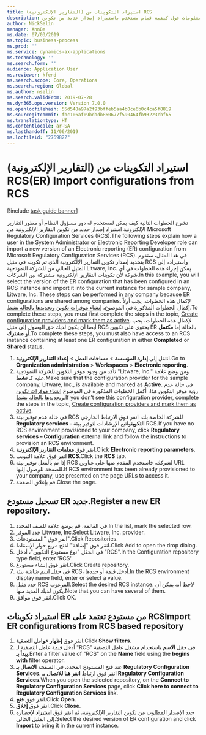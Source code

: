 ```yaml
---
title: (التقارير الإلكترونية) استيراد التكوينات من RCS
description: يوفر هذا الموضوع معلومات حول كيفية قيام مستخدم باستيراد إصدار جديد من تكوين ER من RCS.
author: NickSelin
manager: AnnBe
ms.date: 07/03/2019
ms.topic: business-process
ms.prod: ''
ms.service: dynamics-ax-applications
ms.technology: ''
ms.search.form: ''
audience: Application User
ms.reviewer: kfend
ms.search.scope: Core, Operations
ms.search.region: Global
ms.author: nselin
ms.search.validFrom: 2019-07-28
ms.dyn365.ops.version: Version 7.0.0
ms.openlocfilehash: 55d548a97a2f93bffeb5aa4b0ce6b0c4ca5f8819
ms.sourcegitcommit: fbc106af09bdadb860677f590464fb93223cbf65
ms.translationtype: HT
ms.contentlocale: ar-SA
ms.lasthandoff: 11/06/2019
ms.locfileid: "2769822"
---
```

# <a name="er-import-configurations-from-rcs"></a><span data-ttu-id="39bde-103">(التقارير الإلكترونية) استيراد التكوينات من RCS</span><span class="sxs-lookup"><span data-stu-id="39bde-103">(ER) Import configurations from RCS</span></span>

[!include [task guide banner](../../includes/task-guide-banner.md)]

<span data-ttu-id="39bde-104">تشرح الخطوات التالية كيف يمكن لمستخدم له دور مسؤول النظام أو مطور التقارير الإلكترونية استيراد إصدار جديد من تكوين التقارير الإلكترونية من Microsoft Regulatory Configuration Services (RCS).</span><span class="sxs-lookup"><span data-stu-id="39bde-104">The following steps explain how a user in the System Administrator or Electronic Reporting Developer role can import a new version of an Electronic reporting (ER) configuration from Microsoft Regulatory Configuration Services (RCS).</span></span> <span data-ttu-id="39bde-105">في هذا المثال، ستقوم بتحديد إصدار تكوين التقارير الإلكترونية الذي تم تكوينه في مثيل RCS واستيراده إلى المثيل الحالي من للشركة النموذجية Litware, Inc. يمكن إجراء هذه الخطوات في أي شركة لأن تكوينات التقارير الإلكترونية مشتركة بين الشركات.</span><span class="sxs-lookup"><span data-stu-id="39bde-105">In this example, you will select the version of the ER configuration that has been configured in an RCS instance and import it into the current instance for sample company, Litware, Inc. These steps can be performed in any company because ER configurations are shared among companies.</span></span> <span data-ttu-id="39bde-106">لإكمال هذه الخطوات، يجب أولاً إكمال الخطوات المذكورة في الموضوع، [إنشاء موفرات تكوين وتحديدها بالحالة نشط](er-configuration-provider-mark-it-active-2016-11.md).</span><span class="sxs-lookup"><span data-stu-id="39bde-106">To complete these steps, you must first complete the steps in the topic, [Create configuration providers and mark them as active](er-configuration-provider-mark-it-active-2016-11.md).</span></span> <span data-ttu-id="39bde-107">لإكمال هذه الخطوات، يجب أيضا أن يكون لديك حق الوصول إلى مثيل RCS يحتوي على تكوين ER بالحالة إما **مكتمل** أو **مشترك**.</span><span class="sxs-lookup"><span data-stu-id="39bde-107">To complete these steps, you must also have access to an RCS instance containing at least one ER configuration in either **Completed** or **Shared** status.</span></span>

1. <span data-ttu-id="39bde-108">انتقل إلى **إدارة المؤسسة** > **مساحات العمل‬** > **إعداد التقارير الإلكترونية**‬.</span><span class="sxs-lookup"><span data-stu-id="39bde-108">Go to **Organization administration** > **Workspaces** > **Electronic reporting**.</span></span> 
2. <span data-ttu-id="39bde-109">تأكد من وجود موفر التكوين للشركة النموذجية "Litware, Inc." ومن وضع علامة عليه كـ **نشط**.</span><span class="sxs-lookup"><span data-stu-id="39bde-109">Make sure that the configuration provider for the sample company, Litware, Inc., is available and marked as **Active**.</span></span> <span data-ttu-id="39bde-110">في حالة عدم رؤية موفر التكوين هذا، أكمل الخطوات المذكورة في الموضوع [إنشاء موفرات تكوين وتحديدها بالحالة نشط‬](er-configuration-provider-mark-it-active-2016-11.md).</span><span class="sxs-lookup"><span data-stu-id="39bde-110">If you don’t see this configuration provider, complete the steps in the topic, [Create configuration providers and mark them as active](er-configuration-provider-mark-it-active-2016-11.md).</span></span> 
3. <span data-ttu-id="39bde-111">في حالة عدم توفير بيئة RCS للشركة الخاصة بك، انقر فوق الارتباط الخارجي **Regulatory services - التكوين**واتبع الإرشادات لتوفير بيئة RCS.</span><span class="sxs-lookup"><span data-stu-id="39bde-111">If you have no RCS environment provisioned to your company, click **Regulatory services – Configuration** external link and follow the instructions to provision an RCS environment.</span></span> 
4. <span data-ttu-id="39bde-112">انقر فوق **معلمات التقارير الإلكترونية**.</span><span class="sxs-lookup"><span data-stu-id="39bde-112">Click **Electronic reporting parameters**.</span></span> 
5. <span data-ttu-id="39bde-113">انقر فوق علامة التبويب **RCS**.</span><span class="sxs-lookup"><span data-stu-id="39bde-113">Click the **RCS** tab.</span></span> 
6. <span data-ttu-id="39bde-114">إذا تم بالفعل توفير بيئة RCS لشركك، فاستخدم المقدم منها على عناوين URL للصفحة للوصول إليها.</span><span class="sxs-lookup"><span data-stu-id="39bde-114">If RCS environment has been already provisioned to your company, use presented on the page URLs to access it.</span></span> 
7. <span data-ttu-id="39bde-115">قم بإغلاق الصفحة.</span><span class="sxs-lookup"><span data-stu-id="39bde-115">Close the page.</span></span> 

## <a name="register-a-new-er-repository"></a><span data-ttu-id="39bde-116">تسجيل مستودع ER جديد.</span><span class="sxs-lookup"><span data-stu-id="39bde-116">Register a new ER repository.</span></span> 
1. <span data-ttu-id="39bde-117">في القائمة، قم بوضع علامة للصف المحدد.</span><span class="sxs-lookup"><span data-stu-id="39bde-117">In the list, mark the selected row.</span></span> 
2. <span data-ttu-id="39bde-118">حدد الموفر Litware, Inc.</span><span class="sxs-lookup"><span data-stu-id="39bde-118">Select Litware, Inc. provider.</span></span> 
3. <span data-ttu-id="39bde-119">انقر فوق "المستودعات".</span><span class="sxs-lookup"><span data-stu-id="39bde-119">Click Repositories.</span></span> 
4. <span data-ttu-id="39bde-120">انقر فوق "إضافة" لفتح مربع حوار الإسقاط‬.</span><span class="sxs-lookup"><span data-stu-id="39bde-120">Click Add to open the drop dialog.</span></span> 
5. <span data-ttu-id="39bde-121">في الحقل "نوع مستودع التكوين"، أدخل "RCS".</span><span class="sxs-lookup"><span data-stu-id="39bde-121">In the Configuration repository type field, enter 'RCS'.</span></span> 
6. <span data-ttu-id="39bde-122">انقر فوق إنشاء مستودع.</span><span class="sxs-lookup"><span data-stu-id="39bde-122">Click Create repository.</span></span> 
7. <span data-ttu-id="39bde-123">في حقل اسم شاشة بيئة RCS، أدخل قيمة أو حددها.</span><span class="sxs-lookup"><span data-stu-id="39bde-123">In the RCS environment display name field, enter or select a value.</span></span> 
8. <span data-ttu-id="39bde-124">حدد مثيل RCS المرغوب.</span><span class="sxs-lookup"><span data-stu-id="39bde-124">Select the desired RCS instance.</span></span> <span data-ttu-id="39bde-125">لاحظ أنه يمكن أن يكون لديك العديد منها.</span><span class="sxs-lookup"><span data-stu-id="39bde-125">Note that you can have several of them.</span></span> 
9. <span data-ttu-id="39bde-126">انقر فوق موافق.</span><span class="sxs-lookup"><span data-stu-id="39bde-126">Click OK.</span></span> 

## <a name="import-er-configurations-from-rcs-based-repository"></a><span data-ttu-id="39bde-127">استيراد تكوينات ER من مستودع تعتمد على RCS</span><span class="sxs-lookup"><span data-stu-id="39bde-127">Import ER configurations from RCS based repository</span></span>
1. <span data-ttu-id="39bde-128">انقر فوق **إظهار عوامل التصفية**.</span><span class="sxs-lookup"><span data-stu-id="39bde-128">Click **Show filters**.</span></span> 
2. <span data-ttu-id="39bde-129">أدخل قيمة عامل التصفية لـ "RCS" في حقل **الاسم** باستخدام مشغل عامل التصفية **يبدأ بـ**.</span><span class="sxs-lookup"><span data-stu-id="39bde-129">Enter a filter value of "RCS" on the **Name** field using the **begins with** filter operator.</span></span> 
3. <span data-ttu-id="39bde-130">عند فتح المستودع المحدد، في الصفحة **الاتصال بـ Regulatory Configuration Services**، انقر فوق ارتباط **انقر هنا للاتصال بـ Regulatory Configuration Services**.</span><span class="sxs-lookup"><span data-stu-id="39bde-130">When you open the selected repository, on the **Connect to Regulatory Configuration Services** page, click **Click here to connect to Regulatory Configuration Services** link.</span></span> 
4. <span data-ttu-id="39bde-131">انقر فوق **فتح**.</span><span class="sxs-lookup"><span data-stu-id="39bde-131">Click **Open**.</span></span> 
5. <span data-ttu-id="39bde-132">انقر فوق **إغلاق**.</span><span class="sxs-lookup"><span data-stu-id="39bde-132">Click **Close**.</span></span> 
6. <span data-ttu-id="39bde-133">حدد الإصدار المطلوب من تكوين التقارير الإلكترونية، ثم انقر فوق **استيراد** لإحضاره إلى المثيل الحالي.</span><span class="sxs-lookup"><span data-stu-id="39bde-133">Select the desired version of ER configuration and click **Import** to bring it in the current instance.</span></span>

